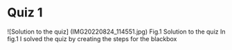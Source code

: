 # Quiz 1
![Solution to the quiz] (IMG20220824_114551.jpg)
Fig.1 Solution to the quiz
In fig.1 I solved the quiz by creating the steps for the blackbox 
